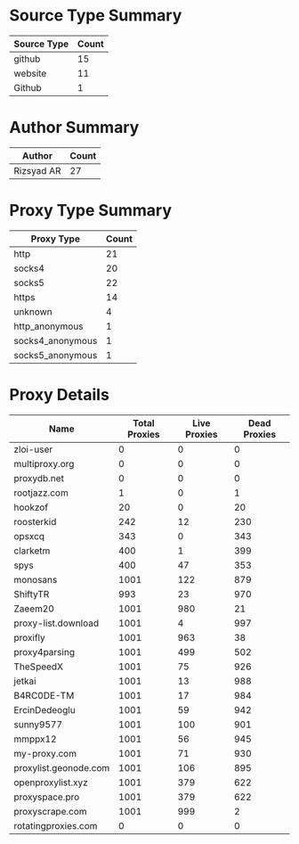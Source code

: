 # Source Type Summary

| Source Type | Count |
|-------------|-------|
| github | 15 |
| website | 11 |
| Github | 1 |


# Author Summary

| Author | Count |
|--------|-------|
| Rizsyad AR | 27 |


# Proxy Type Summary

| Proxy Type | Count |
|------------|-------|
| http | 21 |
| socks4 | 20 |
| socks5 | 22 |
| https | 14 |
| unknown | 4 |
| http_anonymous | 1 |
| socks4_anonymous | 1 |
| socks5_anonymous | 1 |


# Proxy Details

| Name | Total Proxies | Live Proxies | Dead Proxies |
|------|---------------|--------------|---------------|
| zloi-user | 0 | 0 | 0 |
| multiproxy.org | 0 | 0 | 0 |
| proxydb.net | 0 | 0 | 0 |
| rootjazz.com | 1 | 0 | 1 |
| hookzof | 20 | 0 | 20 |
| roosterkid | 242 | 12 | 230 |
| opsxcq | 343 | 0 | 343 |
| clarketm | 400 | 1 | 399 |
| spys | 400 | 47 | 353 |
| monosans | 1001 | 122 | 879 |
| ShiftyTR | 993 | 23 | 970 |
| Zaeem20 | 1001 | 980 | 21 |
| proxy-list.download | 1001 | 4 | 997 |
| proxifly | 1001 | 963 | 38 |
| proxy4parsing | 1001 | 499 | 502 |
| TheSpeedX | 1001 | 75 | 926 |
| jetkai | 1001 | 13 | 988 |
| B4RC0DE-TM | 1001 | 17 | 984 |
| ErcinDedeoglu | 1001 | 59 | 942 |
| sunny9577 | 1001 | 100 | 901 |
| mmppx12 | 1001 | 56 | 945 |
| my-proxy.com | 1001 | 71 | 930 |
| proxylist.geonode.com | 1001 | 106 | 895 |
| openproxylist.xyz | 1001 | 379 | 622 |
| proxyspace.pro | 1001 | 379 | 622 |
| proxyscrape.com | 1001 | 999 | 2 |
| rotatingproxies.com | 0 | 0 | 0 |
